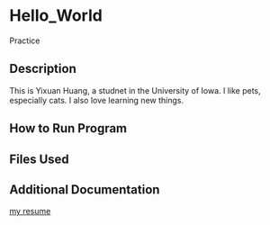 # Hello_World
Practice

## Description
This is Yixuan Huang, a studnet in the University of Iowa. 
I like pets, especially cats. I also love learning new things.

## How to Run Program


## Files Used


## Additional Documentation
[my resume](https://iowa-my.sharepoint.com/:w:/g/personal/yhuang153_uiowa_edu/Ebx3MYhGqVlGqGv6KnpLA0cBi_gcRh0_ON6FPi2v3K1tFw?e=FxbEYv)
